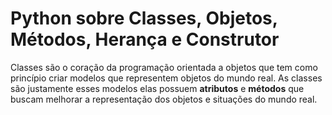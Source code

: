 # Python sobre Classes, Objetos, Métodos, Herança e Construtor

Classes são o coração da programação orientada a objetos que tem como princípio criar modelos que representem objetos do mundo real.
As classes são justamente esses modelos elas possuem **atributos** e **métodos** que buscam melhorar a representação dos objetos e situações do mundo real. 
